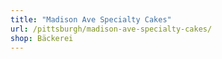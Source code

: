 ```yaml
---
title: "Madison Ave Specialty Cakes"
url: /pittsburgh/madison-ave-specialty-cakes/
shop: Bäckerei
---
```

